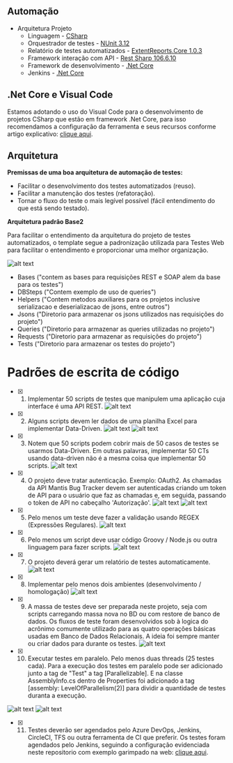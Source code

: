 ## Automação

- Arquitetura Projeto
	- Linguagem		- [CSharp](https://docs.microsoft.com/pt-br/dotnet/csharp/ "CSharp")
	- Orquestrador de testes - [NUnit 3.12](https://github.com/nunit/nunit "NUnit 3.12")
	- Relatório de testes automatizados - [ExtentReports.Core 1.0.3](https://www.nuget.org/packages/ExtentReports.Core/)
	- Framework interação com API - [Rest Sharp 106.6.10](http://restsharp.org/ "RestSharp 106.6.10") 
	- Framework de desenvolvimento - [.Net Core](https://dotnet.microsoft.com/download/dotnet-core/3.1)
  - Jenkins - [.Net Core](https://dotnet.microsoft.com/download/dotnet-core/3.1 "")

## .Net Core e Visual Code
Estamos adotando o uso do Visual Code para o desenvolvimento de projetos CSharp que estão em framework .Net Core, para isso recomendamos a configuração da ferramenta e seus recursos conforme artigo explicativo: [clique aqui](https://medium.com/@saymowan/configurando-seu-vscode-para-desenvolver-projetos-de-testes-automatizados-netcore-nunit-476e73aa7b01).

## Arquitetura

**Premissas de uma boa arquitetura de automação de testes:**
*  Facilitar o desenvolvimento dos testes automatizados (reuso).
*  Facilitar a manutenção dos testes (refatoração).
*  Tornar o fluxo do teste o mais legível possível (fácil entendimento do que está sendo testado).

**Arquitetura padrão Base2**

Para facilitar o entendimento da arquitetura do projeto de testes automatizados, o template segue a padronização utilizada para Testes Web para facilitar o entendimento e proporcionar uma melhor organização.

![alt text](https://i.imgur.com/EXC4keZ.png)

  - Bases ("contem as bases para requisições REST e SOAP alem da base para os testes")
  - DBSteps ("Contem exemplo de uso de queries")
  - Helpers ("Contem metodos auxiliares para os projetos inclusive serializacao e deserializacao de jsons, entre outros")
  - Jsons ("Diretorio para armazenar os jsons utilizados nas requisições do projeto")
  - Queries ("Diretorio para armazenar as queries utilizadas no projeto")
  - Requests ("Diretorio para armazenar as requisições do projeto")
  - Tests ("Diretorio para armazenar os testes do projeto")


# Padrões de escrita de código

- [x] 1) Implementar 50 scripts de testes que manipulem uma aplicação cuja interface é uma API
REST.
![alt text](https://i.imgur.com/BSGLaAz.png)

- [x] 2) Alguns scripts devem ler dados de uma planilha Excel para implementar Data-Driven.
![alt text](https://i.imgur.com/1BuWlxA.png) ![alt text](https://i.imgur.com/t0djf3K.png)

- [x] 3) Notem que 50 scripts podem cobrir mais de 50 casos de testes se usarmos Data-Driven. Em
outras palavras, implementar 50 CTs usando data-driven não é a mesma coisa que
implementar 50 scripts.
![alt text](https://i.imgur.com/PBcQea6.png)

- [x] 4) O projeto deve tratar autenticação. Exemplo: OAuth2.
As chamadas da API Mantis Bug Tracker devem ser autenticadas criando um token de API para o usuário que faz as chamadas e, em seguida, passando o token de API no cabeçalho 'Autorização'.
![alt text](https://i.imgur.com/N6NWBgt.png) ![alt text](https://i.imgur.com/w17EZ7A.png)

- [x] 5) Pelo menos um teste deve fazer a validação usando REGEX (Expressões Regulares).
![alt text](https://i.imgur.com/plPh0YT.png)

- [x] 6) Pelo menos um script deve usar código Groovy / Node.js ou outra linguagem para fazer
scripts.
![alt text]()

- [x] 7) O projeto deverá gerar um relatório de testes automaticamente.
![alt text](https://i.imgur.com/gI9wd0f.png)

- [x] 8) Implementar pelo menos dois ambientes (desenvolvimento / homologação)
![alt text](https://i.imgur.com/M2pOKwi.png)

- [x] 9) A massa de testes deve ser preparada neste projeto, seja com scripts carregando massa
nova no BD ou com restore de banco de dados. Os fluxos de teste foram desenvolvidos sob à logica do acrônimo comumente utilizado para as quatro operações básicas usadas em Banco de Dados Relacionais.
A ideia foi sempre manter ou criar dados para durante os testes.
![alt text](https://i.imgur.com/BC9c3Bh.png)

- [x] 10) Executar testes em paralelo. Pelo menos duas threads (25 testes cada).
Para a execução dos testes em paralelo pode ser adicionado junto a tag de "Test" a tag [Parallelizable]. E na classe AssemblyInfo.cs dentro de Properties foi adicionado a tag [assembly: LevelOfParallelism(2)] para dividir a quantidade de testes duranta a execução.

![alt text](https://i.imgur.com/icECO7B.png) ![alt text](https://i.imgur.com/x28pgIV.png)

- [x] 11) Testes deverão ser agendados pelo Azure DevOps, Jenkins, CircleCI, TFS ou outra
ferramenta de CI que preferir.
Os testes foram agendados pelo Jenkins, seguindo a configuração evidenciada neste repositorio com exemplo garimpado na web: 
[clique aqui](https://github.com/williammelquiades/jenkinsCICDStepByStep).